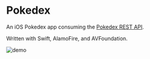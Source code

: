 Pokedex
=======

An iOS Pokedex app consuming the [Pokedex REST API][api].

Written with Swift, AlamoFire, and AVFoundation.

![demo][gif]

[api]: https://pokeapi.co
[gif]: https://user-images.githubusercontent.com/4433943/35660236-b51a5c56-06bf-11e8-928d-f5a0f51234ff.gif
